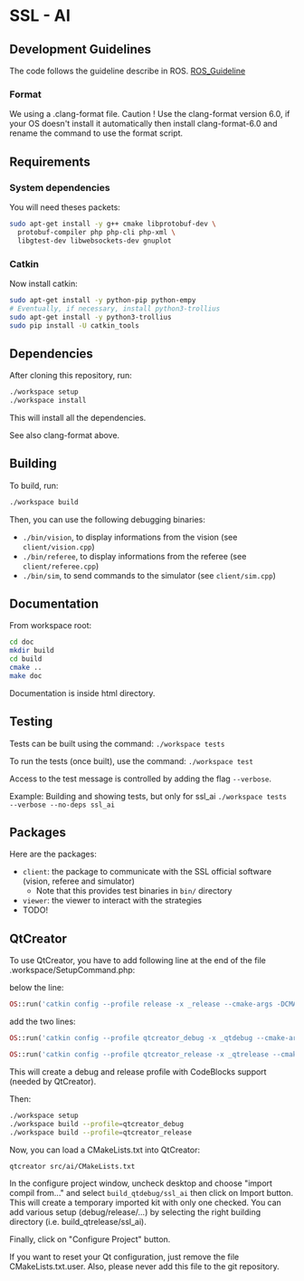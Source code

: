 # SSL - AI

## Development Guidelines

The code follows the guideline describe in ROS. [ROS_Guideline](http://wiki.ros.org/CppStyleGuide)

### Format

We using a .clang-format file. Caution ! Use the clang-format version 6.0, if your OS doesn't install it automatically then install clang-format-6.0 and rename the command to use the format script.

## Requirements

### System dependencies

You will need theses packets:

``` bash
sudo apt-get install -y g++ cmake libprotobuf-dev \
  protobuf-compiler php php-cli php-xml \
  libgtest-dev libwebsockets-dev gnuplot
```

### Catkin

Now install catkin:

``` bash
sudo apt-get install -y python-pip python-empy
# Eventually, if necessary, install python3-trollius
sudo apt-get install -y python3-trollius
sudo pip install -U catkin_tools
```

## Dependencies

After cloning this repository, run:

``` bash
./workspace setup
./workspace install
```

This will install all the dependencies.

See also clang-format above.

## Building

To build, run:

``` bash
./workspace build
```

Then, you can use the following debugging binaries:

* `./bin/vision`, to display informations from the vision (see `client/vision.cpp`)
* `./bin/referee`, to display informations from the referee (see `client/referee.cpp`)
* `./bin/sim`, to send commands to the simulator (see `client/sim.cpp`)

## Documentation

From workspace root:

``` bash
cd doc
mkdir build
cd build
cmake ..
make doc
```

Documentation is inside html directory.

## Testing

Tests can be built using the command: `./workspace tests`

To run the tests (once built), use the command: `./workspace test`

Access to the test message is controlled by adding the flag `--verbose`.

Example: Building and showing tests, but only for ssl_ai
`./workspace tests --verbose --no-deps ssl_ai`

## Packages

Here are the packages:

* `client`: the package to communicate with the SSL official software (vision, referee and simulator)
  * Note that this provides test binaries in `bin/` directory
* `viewer`: the viewer to interact with the strategies
* TODO!

## QtCreator

To use QtCreator, you have to add following line at the end of the file .workspace/SetupCommand.php:

below the line:

``` php
OS::run('catkin config --profile release -x _release --cmake-args -DCMAKE_BUILD_TYPE=Release -DCMAKE_CXX_FLAGS="-Wall -msse2"');
```

add the two lines:

``` php
OS::run('catkin config --profile qtcreator_debug -x _qtdebug --cmake-args -G"CodeBlocks - Unix Makefiles" -DCMAKE_BUILD_TYPE=Debug -DCMAKE_CXX_FLAGS="-Wall -msse2"');

OS::run('catkin config --profile qtcreator_release -x _qtrelease --cmake-args -G"CodeBlocks - Unix Makefiles" -DCMAKE_BUILD_TYPE=Release -DCMAKE_CXX_FLAGS="-Wall -msse2"');
```

This will create a debug and release profile with CodeBlocks support (needed by QtCreator).

Then:

``` bash
./workspace setup
./workspace build --profile=qtcreator_debug
./workspace build --profile=qtcreator_release
```

Now, you can load a CMakeLists.txt into QtCreator:

``` bash
qtcreator src/ai/CMakeLists.txt
```

In the configure project window, uncheck desktop and choose "import compil from..." and select `build_qtdebug/ssl_ai` then click on Import button. This will create a temporary imported kit with only one checked. You can add various setup (debug/release/...) by selecting the right building directory (i.e. build_qtrelease/ssl_ai).

Finally, click on "Configure Project" button.

If you want to reset your Qt configuration, just remove the file CMakeLists.txt.user. Also, please never add this file to the git repository.

